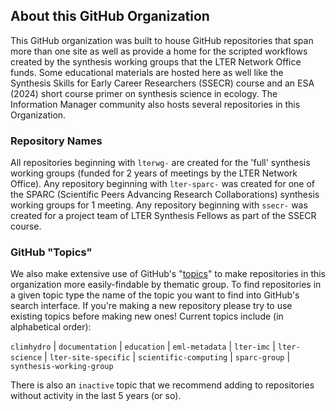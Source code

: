 ## About this GitHub Organization

This GitHub organization was built to house GitHub repositories that span more than one site as well as provide a home for the scripted workflows created by the synthesis working groups that the LTER Network Office funds. Some educational materials are hosted here as well like the Synthesis Skills for Early Career Researchers (SSECR) course and an ESA (2024) short course primer on synthesis science in ecology. The Information Manager community also hosts several repositories in this Organization.

### Repository Names

All repositories beginning with `lterwg-` are created for the 'full' synthesis working groups (funded for 2 years of meetings by the LTER Network Office). Any repository beginning with `lter-sparc-` was created for one of the SPARC (Scientific Peers Advancing Research Collaborations) synthesis working groups for 1 meeting. Any repository beginning with `ssecr-` was created for a project team of LTER Synthesis Fellows as part of the SSECR course.

### GitHub "Topics"

We also make extensive use of GitHub's "[topics](https://docs.github.com/en/repositories/managing-your-repositorys-settings-and-features/customizing-your-repository/classifying-your-repository-with-topics)" to make repositories in this organization more easily-findable by thematic group.  To find repositories in a given topic type the name of the topic you want to find into GitHub's search interface. If you're making a new repository please try to use existing topics before making new ones! Current topics include (in alphabetical order):

`climhydro` | `documentation` | `education` | `eml-metadata` | `lter-imc` | `lter-science` | `lter-site-specific` | `scientific-computing` | `sparc-group` | `synthesis-working-group`

There is also an `inactive` topic that we recommend adding to repositories without activity in the last 5 years (or so).

